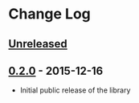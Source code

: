 # Change Log

## [Unreleased]


## [0.2.0] - 2015-12-16
- Initial public release of the library

[Unreleased]: https://github.com/digidotcom/python-streamexpect/compare/v0.2.0...HEAD
[0.2.0]: https://github.com/digidotcom/python-streamexpect/commits/v0.2.0
